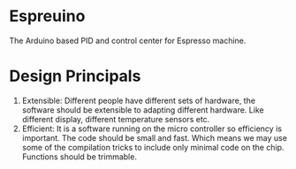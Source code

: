 # Espreuino
The Arduino based PID and control center for Espresso machine.

# Design Principals
1. Extensible: Different people have different sets of hardware, the software should be extensible to adapting different hardware. Like different display, different temperature sensors etc.
2. Efficient: It is a software running on the micro controller so efficiency is important. The code should be small and fast. Which means we may use some of the compilation tricks to include only minimal code on the chip. Functions should be trimmable. 


